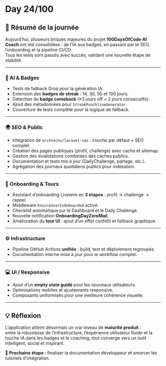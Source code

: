 # Day 24/100

## 🚀 Résumé de la journée

Aujourd’hui, plusieurs briques majeures du projet **100DaysOfCode·AI Coach** ont été consolidées : de l’IA aux badges, en passant par le SEO, l’onboarding et la pipeline CI/CD.  
Tous les tests sont passés avec succès, validant une nouvelle étape de stabilité.

---

### 🤖 AI & Badges
- Tests de fallback Groq pour la génération IA.
- Extension des **badges de streak** : 14, 30, 50 et 100 jours.
- Détection du **badge comeback** (≥3 jours off + 2 jours consécutifs).
- Ajout des métadonnées pour `StreakPunchlineGenerator`.
- Couverture de tests complète pour la logique de fallback.

---

### 🌍 SEO & Public
- Intégration de `archtechx/laravel-seo` : couche par défaut + SEO complet.
- Création des pages publiques (profil, challenge) avec cache et sitemap.
- Gestion des invalidations combinées des caches publics.
- Documentation et tests mis à jour (DailyChallenge, partage, etc.).
- Agrégation des journaux quotidiens publics pour indexation.

---

### 🧭 Onboarding & Tours
- Assistant d’onboarding Livewire en **3 étapes** : profil → challenge → rappel.
- Middleware `EnsureUserIsOnboarded` activé.
- Checklist automatique sur le Dashboard et le Daily Challenge.
- Nouvelle notification **OnboardingDayZeroMail**.
- Amélioration du **tour UI** : ajout d’un effet confetti et fallback graphique.

---

### ⚙️ Infrastructure
- Pipeline GitHub Actions **unifiée** : build, test et déploiement regroupés.
- Documentation interne mise à jour pour le workflow complet.

---

### 💻 UI / Responsive
- Ajout d’un **empty state guidé** pour les nouveaux utilisateurs.
- Optimisations mobiles et ajustements responsive.
- Composants uniformisés pour une meilleure cohérence visuelle.

---

## 💡 Réflexion
L’application atteint désormais un vrai niveau de **maturité produit** :  
entre la robustesse de l’infrastructure, l’expérience utilisateur fluide et la touche IA dans les badges et le coaching, tout converge vers un outil intelligent, social et inspirant.  

🎯 **Prochaine étape :** finaliser la documentation développeur et amorcer les tutoriels d’intégration.
